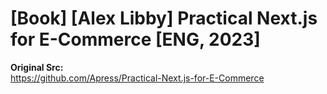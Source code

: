 # [Book] [Alex Libby] Practical Next.js for E-Commerce [ENG, 2023]

**Original Src:**  
https://github.com/Apress/Practical-Next.js-for-E-Commerce
